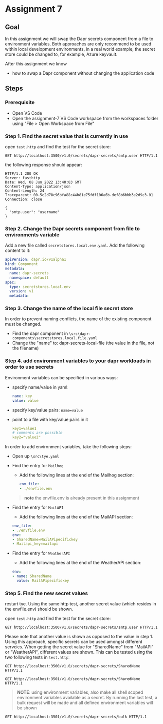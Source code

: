 # Assignment 7

## Goal

In this assignment we will swap the Dapr secrets component from a file to environment variables. Both approaches are only recommend to be used within local development environments, in a real world example, the secret store could be changed to, for example, Azure keyvault.

After this assignment we know

- how to swap a Dapr component without changing the application code

## Steps

### Prerequisite

- Open VS Code
- Open the assignment-7 VS Code workspace from the workspaces folder using "File > Open Workspace from File"

### Step 1. Find the secret value that is currently in use

open ```test.http``` and find the test for the secret store:

```http
GET http://localhost:3500/v1.0/secrets/dapr-secrets/smtp.user HTTP/1.1
```

the following response should appear:

```http
HTTP/1.1 200 OK
Server: fasthttp
Date: Wed, 08 Jun 2022 13:40:03 GMT
Content-Type: application/json
Content-Length: 24
Traceparent: 00-5c2d78c96bfa88c44b81e75fdf106a6b-def8b6bbb3e2d9e3-01
Connection: close

{
  "smtp.user": "username"
}
```

### Step 2. Change the Dapr secrets component from file to environments variable

Add a new file called ```secretstores.local.env.yaml```. Add the following content to it:

```yml
apiVersion: dapr.io/v1alpha1
kind: Component
metadata:
  name: dapr-secrets
  namespace: default
spec:
  type: secretstores.local.env
  version: v1
  metadata:
```

### Step 3. Change the name of the local file secret store

In order to prevent naming conflicts, the name of the existing component must be changed.

- Find the dapr component in ```\src\dapr-components\secretstores.local.file.yaml```
- Change the "name" to: dapr-secrets-local-file (the value in the file, not the filename)

### Step 4. add environment variables to your dapr workloads in order to use secrets

Environment variables can be specified in various ways:

- specify name/value in yaml:
  
  ```yaml
  name: key
  value: value
  ```

- specify key/value pairs:
  ```name=value```
- point to a file with key/value pairs in it
  
  ```yaml
  key1=value1
  # comments are possible
  key2="value2"
  ```

In order to add environment variables, take the following steps:

- Open up ```\src\tye.yaml```
- Find the entry for ```Mailhog```
  - Add the following lines at the end of the Mailhog section:
  
    ```yaml
    env_file:
    - ./envfile.env
    ```

  > **note** the envfile.env is already present in this assignment

- Find the entry for ```MailAPI```
  - Add the following lines at the end of the MailAPI section:

  ```yaml
  env_file:
  - ./envfile.env
  env:
  - SharedName=MailAPipecifickey
  - Mailapi_key=mailapi
  ```

- Find the entry for ```WeatherAPI```
  - Add the following lines at the end of the WeatherAPI section:

  ```yaml
  env:
  - name: SharedName
    value: MailAPipecifickey
  ```

### Step 5. Find the new secret values

restart tye. Using the same http test, another secret value (which resides in the envfile.env) should be shown.

open ```test.http``` and find the test for the secret store:

```http
GET http://localhost:3500/v1.0/secrets/dapr-secrets/smtp.user HTTP/1.1
```

Please note that another value is shown as opposed to the value in step 1. Using this approach, specific secrets can be used amongst different servcies. When getting the secret value for "SharedName" from "MailAPI" or "WeatherAPI", different values are shown. This can be tested using the two following tests in ```test.http```:

```http
GET http://localhost:3500/v1.0/secrets/dapr-secrets/SharedName HTTP/1.1
```

```http
GET http://localhost:3501/v1.0/secrets/dapr-secrets/SharedName HTTP/1.1
```

> **NOTE**: using environment variables, also make all shell scoped environment variables available as a secret. By running the last test, a bulk request will be made and all defined environment variables will be shown

```http
GET http://localhost:3501/v1.0/secrets/dapr-secrets/bulk HTTP/1.1
```
